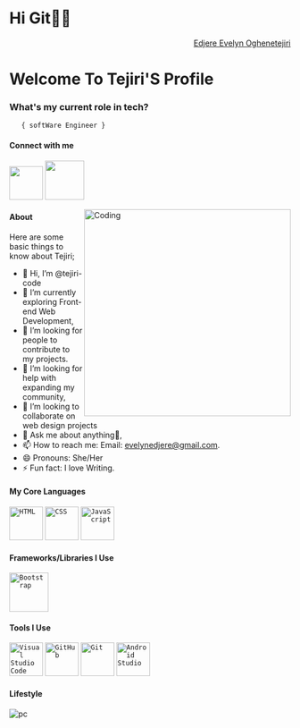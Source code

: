 
<!---
tejiri-code/tejiri-code is a ✨ special ✨ repository because its `README.md` (this file) appears on your GitHub profile.
You can click the Preview link to take a look at your changes.
--->
<h1>Hi Git👋🏾</h1>
<div align="right" class="badge-base LI-profile-badge" data-locale="en_US" data-size="medium" data-theme="dark" data-type="VERTICAL" data-vanity="fuad-ajibola-5a0034166" data-version="v1"><a class="badge-base__link LI-simple-link" href="https://www.linkedin.com/in/edjere-evelyn-oghenetejiri-5267a9250/"> Edjere Evelyn Oghenetejiri</a></div>
    
<h1>Welcome To Tejiri'S Profile</h1>



###   **What's my current role in tech?** </h2>
       { softWare Engineer } 

#### Connect with me 
<a href="https://www.linkedin.com/in/edjere-evelyn-oghenetejiri-5267a9250/"><img src="https://th.bing.com/th/id/OIP.Ff1a2zx1DnGg5rppyqq-XwHaHa?w=201&h=201&c=7&r=0&o=5&pid=1.7" width="60" /></a>
<a href="https://www.instagram.com/tejiiri/"><img src="https://th.bing.com/th/id/OIP.tHP8rVlfCbCv4ScNkBasjAHaHa?w=179&h=180&c=7&r=0&o=5&pid=1.7" width="70" /></a>

<img align="right" alt="Coding" width="370" src="https://miro.medium.com/max/680/0*7Q3yvSIv_t0ioJ-Z.gif"/>

#### About
Here are some basic things to know about Tejiri;

- 👋 Hi, I’m @tejiri-code
- 🌱 I’m currently exploring Front-end Web Development,
- 👯 I’m looking for people to contribute to my projects.
- 🤔 I’m looking for help with expanding my community,
- 💞️ I’m looking to collaborate on web design projects
- 💬 Ask me about anything🌚,
- 📫 How to reach me: Email: evelynedjere@gmail.com.
- 😄 Pronouns: She/Her
- ⚡ Fun fact: I love Writing.

#### My Core Languages
<code><img src="https://th.bing.com/th/id/OIP.o-wNqCyhGc3XpFMfCCFpigHaEK?w=284&h=180&c=7&r=0&o=5&pid=1.7" width="60" title="HTML" /></code>
<code><img src="https://th.bing.com/th/id/OIP.ROhIEobjjPmlblmTMkTacQHaFj?w=239&h=180&c=7&r=0&o=5&pid=1.7" width="60" title="CSS" /></code>
<code><img src="https://th.bing.com/th/id/OIP.BgEDA3XInJbZBucq4jAe7AHaEo?w=277&h=180&c=7&r=0&o=5&pid=1.7" width="60" title="JavaScript" /></code>

#### Frameworks/Libraries I Use
<code><img src="https://th.bing.com/th/id/OIP.c4RBIyTHaeRH08T4bp_waAHaGO?w=196&h=180&c=7&r=0&o=5&pid=1.7" width="70" title="Bootstrap" /></code>

#### Tools I Use
<code><img src="https://th.bing.com/th/id/OIP.LMiTJhzuaVrgQUr0ZLZ4BAHaEc?w=258&h=180&c=7&r=0&o=5&pid=1.7" width="60" title="Visual Studio Code" /></code>
<code><img src="https://th.bing.com/th/id/OIP.sV7tva-728oySeOUL0-vOwHaHa?w=152&h=180&c=7&r=0&o=5&pid=1.7" width="60" title="GitHub" /></code>
<code><img src="https://th.bing.com/th/id/OIP.BwOfTMOToxuca7bIcJCoKgHaFj?w=219&h=180&c=7&r=0&o=5&pid=1.7" width="60" title="Git" /></code>
<code><img src="https://logonoid.com/images/android-studio-logo.png" width="60" title="Android Studio" /></code>
     
#### Lifestyle
![pc](https://user-images.githubusercontent.com/105937740/186015907-bd8b7db8-f875-454b-bf1a-36177129aa42.gif)


